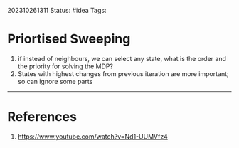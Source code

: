 202310261311
Status: #idea
Tags:

# Priortised Sweeping

1. if instead of neighbours, we can select any state, what is the order and the priority for solving the MDP?
2. States with highest changes from previous iteration are more important; so can ignore some parts
---
# References

1. https://www.youtube.com/watch?v=Nd1-UUMVfz4